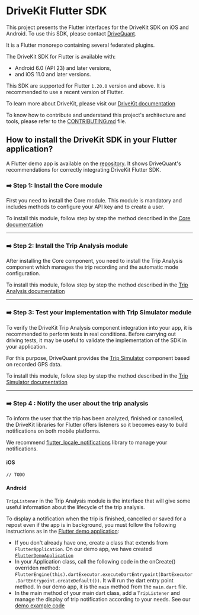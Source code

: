 # DriveKit Flutter SDK

This project presents the Flutter interfaces for the DriveKit SDK on iOS and Android. To use this SDK, please contact [DriveQuant](https://info.drivequant.com/contact/).

It is a Flutter monorepo containing several federated plugins.

The DriveKit SDK for Flutter is available with:
- Android 6.0 (API 23) and later versions, 
- and iOS 11.0 and later versions.

This SDK are supported for Flutter `1.20.0` version and above. It is recommended to use a recent version of Flutter.

To learn more about DriveKit, please visit our [DriveKit documentation](https://docs.drivequant.com/)

To know how to contribute and understand this project's architecture and tools, please refer to the [CONTRIBUTING.md](./CONTRIBUTING.md) file.

## How to install the DriveKit SDK in your Flutter application?

A Flutter demo app is available on the [repository](/example). It shows DriveQuant's recommendations for correctly integrating DriveKit Flutter SDK.


### ➡️ Step 1: Install the Core module

First you need to install the Core module. 
This module is mandatory and includes methods to configure your API key and to create a user.

To install this module, follow step by step the method described in the [Core documentation](/packages/drivekit_core/flutter_drivekit_core/README.md)

---

### ➡️ Step 2: Install the Trip Analysis module

After installing the Core component, you need to install the Trip Analysis component which manages the trip recording and the automatic mode configuration.

To install this module, follow step by step the method described in the [Trip Analysis documentation](/packages/drivekit_trip_analysis/flutter_drivekit_trip_analysis/README.md)

---

### ➡️ Step 3: Test your implementation with Trip Simulator module

To verify the DriveKit Trip Analysis component integration into your app, it is recommended to perform tests in real conditions. Before carrying out driving tests, it may be useful to validate the implementation of the SDK in your application.

For this purpose, DriveQuant provides the [Trip Simulator](https://docs.drivequant.com/trip-analysis/trip-simulator) component based on recorded GPS data.

To install this module, follow step by step the method described in the [Trip Simulator documentation](/packages/drivekit_trip_simulator/flutter_drivekit_trip_simulator/README.md)

--- 

### ➡️ Step 4 : Notify the user about the trip analysis

To inform the user that the trip has been analyzed, finished or cancelled, the DriveKit libraries for Flutter offers listeners so it becomes easy to build notifications on both mobile platforms.

We recommend [flutter_locale_notifications](https://pub.dev/packages/flutter_local_notifications) library to manage your notifications.

#### iOS

`// TODO`

#### Android

`TripListener` in the Trip Analysis module is the interface that will give some useful information about the lifecycle of the trip analysis.

To display a notification when the trip is finished, cancelled or saved for a repost even if the app is in background, you must follow the following instructions as in the [Flutter demo application](/example):

- If you don't already have one, create a class that extends from `FlutterApplication`. On our demo app, we have created [`FlutterDemoApplication`](/example/android/app/src/main/kotlin/com/drivequant/drivekit/flutter/example/FlutterDemoApplication.kt)
- In your Application class, call the following code in the onCreate() overriden method: `FlutterEngine(this).dartExecutor.executeDartEntrypoint(DartExecutor.DartEntrypoint.createDefault())`. It will run the dart entry point method. In our demo app, it is the `main` method from the `main.dart` file.
- In the main method of your main dart class, add a `TripListener` and manage the display of trip notification according to your needs. See our [demo example code](/example/lib/main.dart)
